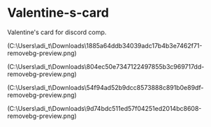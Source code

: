 # Valentine-s-card
Valentine's card for discord comp.

(C:\Users\adi_t\Downloads\1885a64ddb34039adc17b4b3e7462f71-removebg-preview.png)

(C:\Users\adi_t\Downloads\804ec50e7347122497855b3c969717dd-removebg-preview.png)

(C:\Users\adi_t\Downloads\54f94ad52b9dcc8573888c891b0e89df-removebg-preview.png)

(C:\Users\adi_t\Downloads\9d74bdc511ed57f04251ed2014bc8608-removebg-preview.png)
